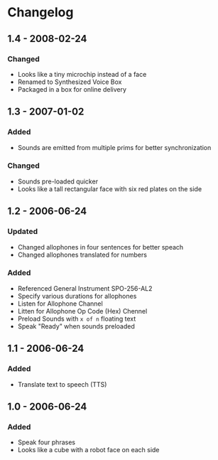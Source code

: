 # Changelog

## 1.4 - 2008-02-24

### Changed

- Looks like a tiny microchip instead of a face
- Renamed to Synthesized Voice Box
- Packaged in a box for online delivery

## 1.3 - 2007-01-02

### Added

- Sounds are emitted from multiple prims for better synchronization

### Changed

- Sounds pre-loaded quicker
- Looks like a tall rectangular face with six red plates on the side

## 1.2 - 2006-06-24

### Updated

- Changed allophones in four sentences for better speach
- Changed allophones translated for numbers

### Added

- Referenced General Instrument SPO-256-AL2
- Specify various durations for allophones
- Listen for Allophone Channel
- Litten for Allophone Op Code (Hex) Chennel
- Preload Sounds with `x of n` floating text
- Speak "Ready" when sounds preloaded

## 1.1 - 2006-06-24

### Added

- Translate text to speech (TTS)

## 1.0 - 2006-06-24

### Added

- Speak four phrases
- Looks like a cube with a robot face on each side